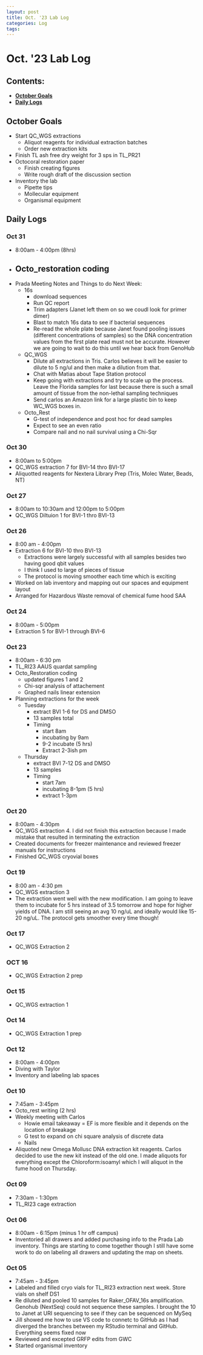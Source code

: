 ```yaml
---
layout: post
title: Oct. '23 Lab Log
categories: Log
tags: 
---
```


# Oct. '23 Lab Log

## Contents:
- [**October Goals**](#goal)    
- [**Daily Logs**](#log)     



## <a name="goal"></a> **October Goals**

- Start QC_WGS extractions 
    - Aliquot reagents for individual extraction batches
    - Order new extraction kits 
- Finish TL ash free dry weight for 3 sps in TL_PR21
- Octocoral restoration paper 
    - Finish creating figures 
    - Write rough draft of the discussion section 
- Inventory the lab 
    - Pipette tips 
    - Mollecular equipment 
    - Organismal equipment 



## <a name="log"></a> **Daily Logs**

### Oct 31
- 8:00am - 4:00pm (8hrs)
- Octo_restoration coding 
    - 
- Prada Meeting Notes and Things to do Next Week: 
    - 16s
        - download sequences 
        - Run QC report
        - Trim adapters (Janet left them on so we coudl look for primer dimer)
        - Blast to match 16s data to see if bacterial sequences 
        - Re-read the whole plate because Janet found pooling issues (different concentrations of samples) so the DNA concentration values from the first plate read must not be accurate. However we are going to wait to do this until we hear back from GenoHub
    - QC_WGS
        - Dilute all extractions in Tris. Carlos believes it will be easier to dilute to 5 ng/ul and then make a dilution from that. 
        - Chat with Matias about Tape Station protocol
        - Keep going with extractions and try to scale up the process. Leave the Florida samples for last because there is such a small amount of tissue from the non-lethal sampling techniques
        - Send carlos an Amazon link for a large plastic bin to keep WC_WGS boxes in. 
    - Octo_Rest
        - G-test of independence and post hoc for dead samples
        - Expect to see an even ratio 
        - Compare nail  and no nail survival using a Chi-Sqr


### Oct 30
- 8:00am to 5:00pm
- QC_WGS extraction 7 for BVI-14 thro BVI-17
- Aliquotted reagents for Nextera Library Prep (Tris, Molec Water, Beads, NT)

### Oct 27
- 8:00am to 10:30am and 12:00pm to 5:00pm
- QC_WGS Diltuion 1 for BVI-1 thro BVI-13


### Oct 26 
- 8:00 am - 4:00pm 
- Extraction 6 for BVI-10 thro BVI-13
    - Extractions were largely successful with all samples besides two having good qbit values
    - I think I used to large of pieces of tissue
    - The protocol is moving smoother each time which is exciting
- Worked on lab inventory and mapping out our spaces and equipment layout
- Arranged for Hazardous Waste removal of chemical fume hood SAA


### Oct 24
- 8:00am - 5:00pm 
- Extraction 5 for BVI-1 through BVI-6

### Oct 23
- 8:00am - 6:30 pm
- TL_RI23 AAUS quardat sampling 
- Octo_Restoration coding 
    - updated figures 1 and 2 
    - Chi-sqr analysis of attachement
    - Graphed nails linear extension 
- Planning extractions for the week 
    - Tuesday
        - extract BVI 1-6 for DS and DMSO
        - 13 samples total
        - Timing
            - start 8am  
            - incubating by 9am 
            - 9-2 incubate (5 hrs)
            - Extract 2-3ish pm 
    - Thursday
        - extract BVI 7-12 DS and DMSO
        - 13 samples
        - Timing
            - start 7am 
            - incubating 8-1pm (5 hrs)
            - extract 1-3pm 

### Oct 20
- 8:00am - 4:30pm
- QC_WGS extraction 4. I did not finish this extraction because I made mistake that resulted in terminating the extraction
- Created documents for freezer maintenance and reviewed freezer manuals for instructions
- Finished QC_WGS cryovial boxes


### Oct 19
- 8:00 am - 4:30 pm 
- QC_WGS extraction 3
- The extraction went well with the new modification. I am going to leave them to incubate for 5 hrs instead of 3.5 tomorrow and hope for higher yields of DNA. I am still seeing an avg 10 ng/uL and ideally would like 15-20 ng/uL. The protocol gets smoother every time though!

### Oct 17
- QC_WGS Extraction 2

### OCT 16 
- QC_WGS Extraction 2 prep 

### Oct 15
- QC_WGS extraction 1

### Oct 14 
- QC_WGS Extraction 1 prep 

### Oct 12
- 8:00am - 4:00pm
- Diving with Taylor
- Inventory and labeling lab spaces


### Oct 10
- 7:45am - 3:45pm
- Octo_rest writing (2 hrs)
- Weekly meeting with Carlos 
    - Howie email takeaway = EF is more flexible and it depends on the location of breakage
    - G test to expand on chi square analysis of discrete data 
    - Nails
- Aliquoted new Omega Mollusc DNA extraction kit reagents. Carlos decided to use the new kit instead of the old one. I made aliquots for everything except the Chloroform:isoamyl which I will aliquot in the fume hood on Thursday. 

### Oct 09
- 7:30am - 1:30pm
- TL_RI23 cage extraction

### Oct 06
- 8:00am - 6:15pm (minus 1 hr off campus)
- Inventoried all drawers and added purchasing info to the Prada Lab inventory. Things are starting to come together though I still have some work to do on labeling all drawers and updating the map on sheets.

### Oct 05
- 7:45am - 3:45pm
- Labeled and filled cryo vials for TL_RI23 extraction next week. Store vials on shelf DS1
- Re diluted and pooled 10 samples for Raker_OFAV_16s amplification. Genohub (NextSeq) could not sequence these samples. I brought the 10 to Janet at URI sequencing to see if they can be sequenced on MySeq
- Jill showed me how to use VS code to connetc to GitHub as I had diverged the branches between my RStudio terminal and GitHub. Everything seems fixed now
- Reviewed and excepted GRFP edits from GWC
- Started organismal inventory



